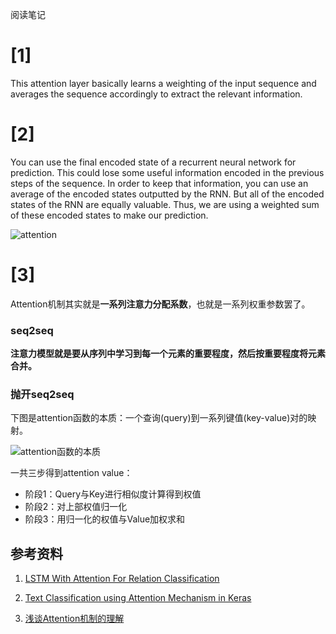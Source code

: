阅读笔记

# [1] 

This attention layer basically learns a weighting of the input sequence and averages the sequence accordingly to extract the relevant information. 

# [2] 

You can use the final encoded state of a recurrent neural network for prediction. This could lose some useful information encoded in the previous steps of the sequence. In order to keep that information, you can use an average of the encoded states outputted by the RNN. But all of the encoded states of the RNN are equally valuable. Thus, we are using a weighted sum of these encoded states to make our prediction.

![attention](https://i0.wp.com/androidkt.com/wp-content/uploads/2018/11/Attention-RNN-e1543424240331.png?w=722)

# [3] 

Attention机制其实就是**一系列注意力分配系数**，也就是一系列权重参数罢了。

### seq2seq

**注意力模型就是要从序列中学习到每一个元素的重要程度，然后按重要程度将元素合并。**

### 抛开seq2seq

下图是attention函数的本质：一个查询(query)到一系列键值(key-value)对的映射。 

![attention函数的本质](https://pic2.zhimg.com/80/v2-44d2f6f9f60ca21c8b475c12728ae81d_hd.jpg)

一共三步得到attention value：

- 阶段1：Query与Key进行相似度计算得到权值
- 阶段2：对上部权值归一化
- 阶段3：用归一化的权值与Value加权求和

## 参考资料

1. [LSTM With Attention For Relation Classification](https://www.depends-on-the-definition.com/attention-lstm-relation-classification/)

2. [Text Classification using Attention Mechanism in Keras](<http://androidkt.com/text-classification-using-attention-mechanism-in-keras/>)

3. [浅谈Attention机制的理解](<https://zhuanlan.zhihu.com/p/35571412>)